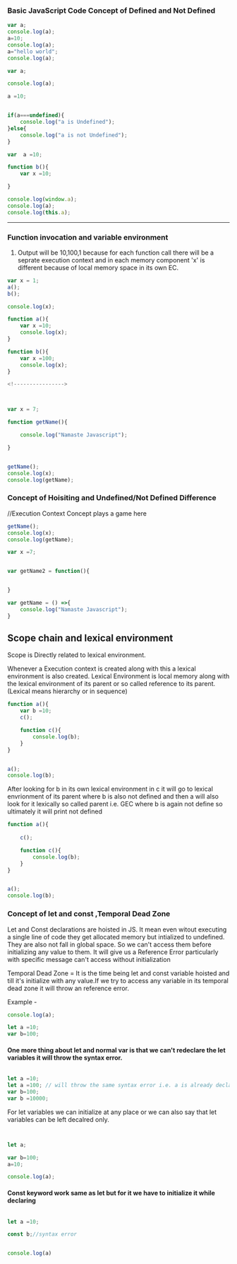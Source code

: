 ### Basic JavaScript Code Concept of Defined and Not Defined
```javascript
var a;
console.log(a);
a=10;
console.log(a);
a="hello world";
console.log(a);
```




```javascript
var a;

console.log(a);

a =10;


if(a===undefined){
	console.log("a is Undefined");
}else{
	console.log("a is not Undefined");
}

```


```javascript
var  a =10;

function b(){
	var x =10;

}

console.log(window.a);
console.log(a);
console.log(this.a);
```



---




### Function invocation and variable environment

1. Output will be 10,100,1 because for each function call there will be a seprate execution context 
and in each memory component 'x' is different because of local memory space in its own EC.
```javascript
var x = 1;
a();
b();

console.log(x);

function a(){
	var x =10;
	console.log(x);
}

function b(){
	var x =100;
	console.log(x);
}

<!---------------->



var x = 7;

function getName(){

	console.log("Namaste Javascript");

}


getName();
console.log(x);
console.log(getName);

```

### Concept of Hoisiting and Undefined/Not Defined Difference 

//Execution Context Concept plays a game here 
```javascript
getName();
console.log(x);
console.log(getName);

var x =7;


var getName2 = function(){


}

var getName = () =>{
	console.log("Namaste Javascript");
}


```


## Scope chain and lexical environment

Scope is Directly related to lexical environment.

Whenever a Execution context is created along with this a lexical environment is also created. Lexical Environment is local memory along
with the lexical environment of its parent or so called reference to its parent.(Lexical means hierarchy or in sequence)

```javascript
function a(){
	var b =10;
	c();

	function c(){
		console.log(b);
	}
}


a();
console.log(b);

```




<!----------------->
After looking for b in its own lexical environment in c it will go to lexical envrionment of its parent where b is also not defined
and then a will also look for it lexically so called parent i.e. GEC where b is again not define so ultimately it will print not defined
```javascript
function a(){
	
	c();

	function c(){
		console.log(b);
	}
}


a();
console.log(b);
```




### Concept of let and const ,Temporal Dead Zone

Let and Const declarations are hoisted in JS. It mean even witout executing a single line of code they get allocated memory but 
intialized to undefined. They are also not fall in global space. So we can't access them before initializing any value to them.
It will give us a Reference Error particularly with specific message can't access without initialization

Temporal Dead Zone = It is the time being let and const variable hoisted and till it's initialize with any value.If we try to
access any variable in its temporal dead zone it will throw an reference error.

Example -
```javascript
console.log(a); 

let a =10;
var b=100;
```

#### One more thing about let and normal var is that we can't redeclare the let variables it will throw the syntax error.

```javascript

let a =10;
let a =100; // will throw the same syntax error i.e. a is already declared
var b=100;
var b =10000;

```

For let variables we can initialize at any place or we can also say that let variables can be left decalred only.

```javascript


let a;

var b=100;
a=10;

console.log(a); 

```
#### Const keyword work same as let but for it we have to initialize it while declaring 

```javascript

let a =10;

const b;//syntax error


console.log(a)

```
